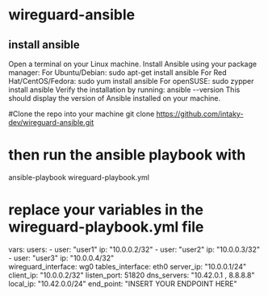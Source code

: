 # wireguard-ansible
## install ansible
Open a terminal on your Linux machine.
Install Ansible using your package manager:
For Ubuntu/Debian: sudo apt-get install ansible
For Red Hat/CentOS/Fedora: sudo yum install ansible
For openSUSE: sudo zypper install ansible
Verify the installation by running:
ansible --version
This should display the version of Ansible installed on your machine.

#Clone the repo into your machine
git clone https://github.com/intaky-dev/wireguard-ansible.git
# then run the ansible playbook with
ansible-playbook wireguard-playbook.yml

# replace your variables in the wireguard-playbook.yml file 
vars:
  users: 
    - user: "user1"
      ip: "10.0.0.2/32"
    - user: "user2"
      ip: "10.0.0.3/32"
    - user: "user3"
      ip: "10.0.0.4/32"  
  wireguard_interface: wg0
  tables_interface: eth0
  server_ip: "10.0.0.1/24"
  client_ip: "10.0.0.2/32"
  listen_port: 51820
  dns_servers: "10.42.0.1 , 8.8.8.8"
  local_ip: "10.42.0.0/24"
  end_point: "INSERT YOUR ENDPOINT HERE"
